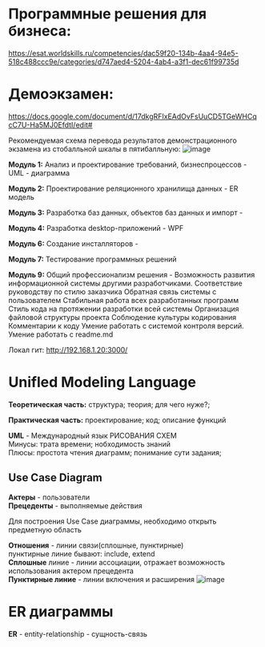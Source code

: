 # Программные решения для бизнеса:<br>
https://esat.worldskills.ru/competencies/dac59f20-134b-4aa4-94e5-518c488ccc9e/categories/d747aed4-5204-4ab4-a3f1-dec61f99735d

# Демоэкзамен:
https://docs.google.com/document/d/17dkgRFIxEAdOvFsUuCD5TGeWHCqcC7U-Ha5MJ0EfdtI/edit#

Рекомендуемая схема перевода результатов демонстрационного
экзамена из стобалльной шкалы в пятибалльную:
![image](https://user-images.githubusercontent.com/90219892/188391334-1bae7426-ad83-4004-ab1e-36b81457c7b5.png)

<b>Модуль 1:</b> Анализ и проектирование требований, бизнеспроцессов - UML - диаграмма

<b>Модуль 2:</b> Проектирование реляционного хранилища данных - ER модель

<b>Модуль 3:</b> Разработка баз данных, объектов баз данных и импорт - 

<b>Модуль 4:</b> Разработка desktop-приложений - WPF 

<b>Модуль 6:</b> Создание инсталляторов - 

<b>Модуль 7:</b> Тестирование программных решений

<b>Модуль 9:</b> Общий профессионализм решения -
Возможность развития информационной системы другими разработчиками.
Соответствие руководству по стилю заказчика
Обратная связь системы с пользователем
Стабильная работа всех разработанных программ
Стиль кода на протяжении разработки всей системы
Организация файловой структуры проекта
Соблюдение культуры кодирования
Комментарии к коду
Умение работать с системой контроля версий.
Умение работать с readme.md

Локал гит: http://192.168.1.20:3000/


# Unifled Modeling Language
<b>Теоретическая часть:</b>
структура; теория; для чего нуже?;

<b>Практическая часть:</b>
проектирование; код; описание функций

<b>UML</b> - Международный язык РИСОВАНИЯ СХЕМ<br>
Минусы: трата времени; нобходимость знаний<br>
Плюсы: простота чтения диаграмм; понимание сути задания; 

## Use Case Diagram
<b>Актеры</b> - пользователи<br>
<b>Прецеденты</b> - выполняемые действия

Для построения Use Case диаграммы, необходимо открыть предметную область

<b>Отношения</b> - линии связи(сплошные, пунктирные)<br>
  пунктирные линие бывают: include, extend<br>
<b>Сплошные</b> линие - линии ассоциации, отражает возможность использования актером прецедента<br>
<b>Пунктирные линие</b> - линии включения и расширения
![image](https://user-images.githubusercontent.com/90219892/188572105-d653c8d0-fbf3-4817-bada-5269310712de.png)

# ER диаграммы
<b>ER</b> - entity-relationship - сущность-связь
